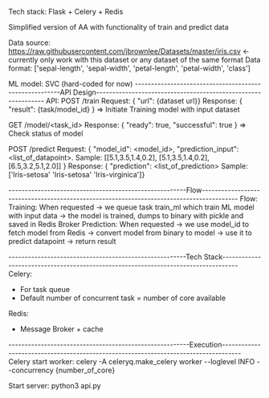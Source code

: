 Tech stack: Flask + Celery + Redis

Simplified version of AA with functionality of train and predict data

Data source: https://raw.githubusercontent.com/jbrownlee/Datasets/master/iris.csv <- currently only work with this dataset or any dataset of the same format
Data format: ['sepal-length', 'sepal-width', 'petal-length', 'petal-width', 'class']

ML model: SVC (hard-coded for now)
-------------------------------------------------------API Design--------------------------------------------------------------
API:
POST /train
Request: { "url": {dataset url}}
Response: { "result": {task/model_id} }
=> Initiate Training model with input dataset

GET /model/<task_id>
Response: {
    "ready": true,
    "successful": true
}
=> Check status of model

POST /predict
Request: {
    "model_id": <model_id>,
    "prediction_input": <list_of_datapoint>. Sample: [[5.1,3.5,1.4,0.2], [5.1,3.5,1.4,0.2], [6.5,3.2,5.1,2.0]]
}
Response: { "prediction": <list_of_prediction> Sample: ['Iris-setosa' 'Iris-setosa' 'Iris-virginica']}

-------------------------------------------------------Flow-----------------------------------------------------------------------------------------
Flow:
Training: When requested -> we queue task train_ml which train ML model with input data -> the model is trained, dumps to binary with pickle and saved in Redis Broker
Prediction: When requested -> we use model_id to fetch model from Redis -> convert model from binary to model -> use it to predict datapoint -> return result

-------------------------------------------------------Tech Stack-----------------------------------------------------------------------------------
Celery:
- For task queue
- Default number of concurrent task = number of core available

Redis:
- Message Broker + cache

--------------------------------------------------------Execution------------------------------------------------------------------------------------
Celery start worker: 
celery -A celeryq.make_celery worker --loglevel INFO --concurrency {number_of_core}

Start server:
python3 api.py